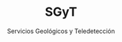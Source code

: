 ---
title: "SGyT"
subtitle: "Servicios Geológicos y Teledetección"
description: Estudios de Riesgo Geológico orientados a regularizar frente a Sernageomin y Direcciones de Obras Municipales.
images:
  # goes in /static/img
  - img/home.jpg
image_left: false
text_align_left: true
show_social_links: true # specify social accounts in site config
show_action_link: true
action_link: /about
action_label: "About me &rarr;"
action_type: text # text, button
type: home
---